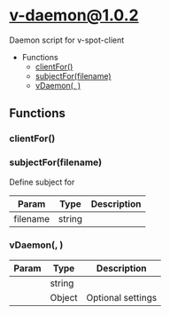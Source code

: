 # v-daemon@1.0.2

Daemon script for v-spot-client

+ Functions
  + [clientFor()](#v-daemon-function-client-for)
  + [subjectFor(filename)](#v-daemon-function-subject-for)
  + [vDaemon(, )](#v-daemon-function-v-daemon)

## Functions

<a class='md-heading-link' name="v-daemon-function-client-for" ></a>

### clientFor()


<a class='md-heading-link' name="v-daemon-function-subject-for" ></a>

### subjectFor(filename)

Define subject for

| Param | Type | Description |
| ----- | --- | -------- |
| filename | string |  |

<a class='md-heading-link' name="v-daemon-function-v-daemon" ></a>

### vDaemon(, )



| Param | Type | Description |
| ----- | --- | -------- |
|  | string |  |
|  | Object | Optional settings |





